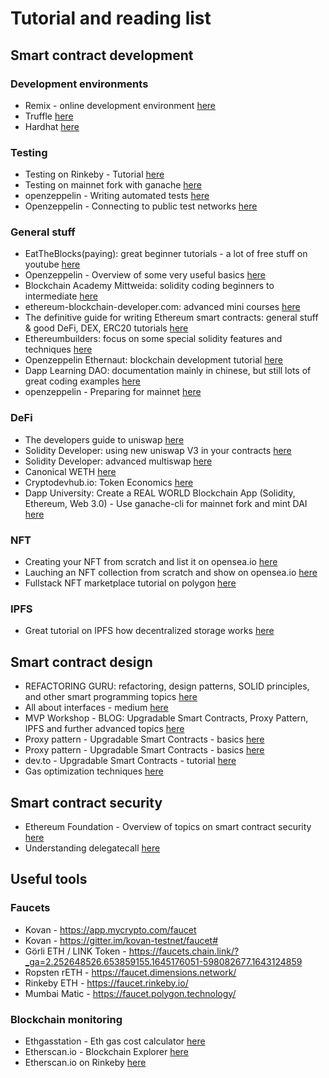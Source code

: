 # Tutorial and reading list

## Smart contract development
### Development environments
- Remix - online development environment [here](https://remix.ethereum.org/)
- Truffle [here](https://trufflesuite.com/)
- Hardhat [here](https://hardhat.org/getting-started/)

### Testing
- Testing on Rinkeby - Tutorial [here](https://www.geeksforgeeks.org/deploying-smart-contract-on-test-main-network-using-truffle/)
- Testing on mainnet fork with ganache [here](https://blockheroes.dev/test-smart-contracts-on-mainnet/)
- openzeppelin - Writing automated tests [here](https://docs.openzeppelin.com/learn/writing-automated-tests)
- Openzeppelin - Connecting to public test networks [here](https://docs.openzeppelin.com/learn/connecting-to-public-test-networks)

### General stuff
- EatTheBlocks(paying): great beginner tutorials - a lot of free stuff on youtube [here](https://eattheblocks.com/)
- Openzeppelin - Overview of some very useful basics [here](https://docs.openzeppelin.com/)
- Blockchain Academy Mittweida: solidity coding beginners to intermediate [here](https://blockchain-academy.hs-mittweida.de/courses/solidity-coding-beginners-to-intermediate/)
- ethereum-blockchain-developer.com: advanced mini courses [here](https://ethereum-blockchain-developer.com/100-advanced-ethereum/)
- The definitive guide for writing Ethereum smart contracts: general stuff & good DeFi, DEX, ERC20 tutorials [here](https://ethereumdev.io/)
- Ethereumbuilders: focus on some special solidity features and techniques [here](https://ethereumbuilders.gitbooks.io/guide/content/en/solidity_features.html)
- Openzeppelin Ethernaut: blockchain development tutorial [here](https://ethernaut.openzeppelin.com/)
- Dapp Learning DAO: documentation mainly in chinese, but still lots of great coding examples [here](https://github.com/Dapp-Learning-DAO/Dapp-Learning)
- openzeppelin - Preparing for mainnet [here](https://docs.openzeppelin.com/learn/preparing-for-mainnet)

### DeFi
- The developers guide to uniswap [here](https://blog.oceanprotocol.com/the-developers-guide-to-uniswap-48fcf6e9ee1e)
- Solidity Developer: using new uniswap V3 in your contracts [here](https://soliditydeveloper.com/uniswap3)
- Solidity Developer: advanced multiswap [here](https://soliditydeveloper.com/multiswap-advanced)
- Canonical WETH [here](https://blog.0xproject.com/canonical-weth-a9aa7d0279dd)
- Cryptodevhub.io: Token Economics [here](https://cryptodevhub.io/wiki/token-economics)
- Dapp University: Create a REAL WORLD Blockchain App (Solidity, Ethereum, Web 3.0) - Use ganache-cli for mainnet fork and mint DAI [here](https://morioh.com/p/36025b80fd0b)

### NFT
- Creating your NFT from scratch and list it on opensea.io [here](https://medium.com/gft-engineering/creating-your-own-nft-from-scratch-and-listing-it-on-opensea-8ac296cf1019)
- Lauching an NFT collection from scratch and show on opensea.io [here](https://medium.com/@ultrasoundchad/launching-an-nft-from-scratch-9d0502f5fef9)
- Fullstack NFT marketplace tutorial on polygon [here](https://dev.to/edge-and-node/building-scalable-full-stack-apps-on-ethereum-with-polygon-2cfb)

### IPFS
- Great tutorial on IPFS how decentralized storage works [here](https://www.freecodecamp.org/news/technical-guide-to-ipfs-decentralized-storage-of-web3/)

## Smart contract design
- REFACTORING GURU: refactoring, design patterns, SOLID principles, and other smart programming topics [here](https://refactoring.guru/)
- All about interfaces - medium [here](https://medium.com/coinmonks/solidity-tutorial-all-about-interfaces-f547d2869499)
- MVP Workshop - BLOG: Upgradable Smart Contracts, Proxy Pattern, IPFS and further advanced topics [here](https://mvpworkshop.co/blog/)
- Proxy pattern - Upgradable Smart Contracts - basics [here](https://medium.com/coinmonks/proxy-pattern-and-upgradeable-smart-contracts-45d68d6f15da)
- Proxy pattern - Upgradable Smart Contracts - basics [here](https://medium.com/@shub.sharma350/upgradability-patterns-in-solidity-part-1-13e23ce1f144)
- dev.to - Upgradable Smart Contracts - tutorial [here](https://dev.to/yakult/tutorial-write-upgradeable-smart-contract-proxy-contract-with-openzeppelin-1916)
- Gas optimization techniques [here](https://medium.com/@shub.sharma350/gas-optimizations-in-smart-contracts-a894768b274c)


## Smart contract security
- Ethereum Foundation - Overview of topics on smart contract security [here](https://ethereum.org/en/developers/docs/smart-contracts/security/)
- Understanding delegatecall [here](https://eip2535diamonds.substack.com/p/understanding-delegatecall-and-how)

## Useful tools
### Faucets
- Kovan - https://app.mycrypto.com/faucet
- Kovan - https://gitter.im/kovan-testnet/faucet#
- Görli ETH / LINK Token - https://faucets.chain.link/?_ga=2.252648526.653859155.1645176051-598082677.1643124859
- Ropsten rETH - https://faucet.dimensions.network/
- Rinkeby ETH - https://faucet.rinkeby.io/
- Mumbai Matic - https://faucet.polygon.technology/

### Blockchain monitoring
- Ethgasstation - Eth gas cost calculator [here](https://ethgasstation.info/)
- Etherscan.io - Blockchain Explorer [here](https://etherscan.io/)
- Etherscan.io on Rinkeby [here](https://rinkeby.etherscan.io/)

